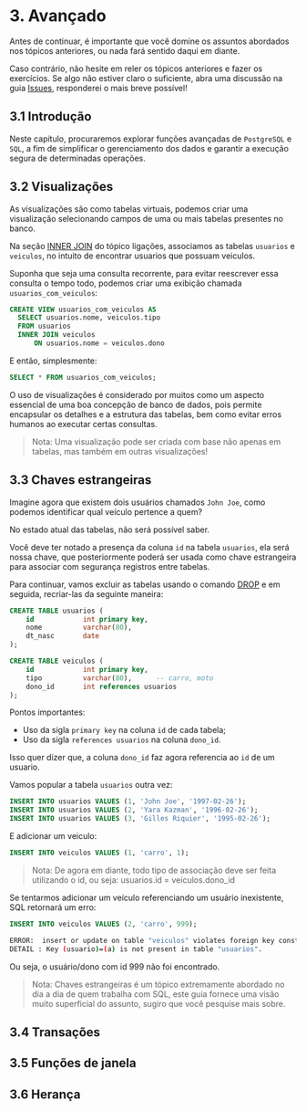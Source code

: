 # 3. Avançado
Antes de continuar, é importante que você domine os assuntos abordados nos tópicos anteriores, ou nada fará sentido daqui em diante.

Caso contrário, não hesite em reler os tópicos anteriores e fazer os exercícios. Se algo não estiver claro o suficiente, abra uma discussão na guia [Issues](https://github.com/GugahBrz/postgresql-ptbr/issues), responderei o mais breve possível!

## 3.1 Introdução
Neste capítulo, procuraremos explorar funções avançadas de ```PostgreSQL``` e ```SQL```, a fim de simplificar o gerenciamento dos dados e garantir a execução segura de determinadas operações.

## 3.2 Visualizações
As visualizações são como tabelas virtuais, podemos criar uma visualização selecionando campos de uma ou mais tabelas presentes no banco.

Na seção [INNER JOIN](https://github.com/GugahBrz/postgresql-ptbr/tree/master/parte-2#inner-join) do tópico ligações, associamos as tabelas ```usuarios``` e ```veiculos```, no intuito de encontrar usuarios que possuam veiculos.

Suponha que seja uma consulta recorrente, para evitar reescrever essa consulta o tempo todo, podemos criar uma exibição chamada ```usuarios_com_veiculos```:
```SQL
CREATE VIEW usuarios_com_veiculos AS
  SELECT usuarios.nome, veiculos.tipo
  FROM usuarios
  INNER JOIN veiculos
      ON usuarios.nome = veiculos.dono
```

E então, simplesmente:
```SQL
SELECT * FROM usuarios_com_veiculos;
```
O uso de visualizações é considerado por muitos como um aspecto essencial de uma boa concepção de banco de dados, pois permite encapsular os detalhes e a estrutura das tabelas, bem como evitar erros humanos ao executar certas consultas.

> Nota: Uma visualização pode ser criada com base não apenas em tabelas, mas também em outras visualizações!

## 3.3 Chaves estrangeiras
Imagine agora que existem dois usuários chamados ```John Joe```, como podemos identificar qual veículo pertence a quem?

No estado atual das tabelas, não será possível saber.

Você deve ter notado a presença da coluna ```id``` na tabela ```usuarios```, ela será nossa chave, que posteriormente poderá ser usada como chave estrangeira para associar com segurança registros entre tabelas.

Para continuar, vamos excluir as tabelas usando o comando [DROP](https://github.com/GugahBrz/postgresql-ptbr/tree/master/parte-2#23-cria%C3%A7%C3%A3o-de-uma-tabela) e em seguida, recriar-las da seguinte maneira:

```SQL
CREATE TABLE usuarios (
    id            int primary key,
    nome          varchar(80),
    dt_nasc       date
);

CREATE TABLE veiculos (
    id            int primary key,
    tipo          varchar(80),      -- carro, moto
    dono_id       int references usuarios
);
```

Pontos importantes:

- Uso da sigla ```primary key``` na coluna ```id``` de cada tabela;
- Uso da sigla ```references usuarios``` na coluna ```dono_id```.

Isso quer dizer que, a coluna ```dono_id``` faz agora referencia ao ```id``` de um usuario.

Vamos popular a tabela ```usuarios``` outra vez:

```SQL
INSERT INTO usuarios VALUES (1, 'John Joe', '1997-02-26');
INSERT INTO usuarios VALUES (2, 'Yara Kazman', '1996-02-26');
INSERT INTO usuarios VALUES (3, 'Gilles Riquier', '1995-02-26');
```

E adicionar um veiculo:

```SQL
INSERT INTO veiculos VALUES (1, 'carro', 1);
```

> Nota: De agora em diante, todo tipo de associação deve ser feita utilizando o id, ou seja: usuarios.id = veiculos.dono_id

Se tentarmos adicionar um veículo referenciando um usuário inexistente, SQL retornará um erro:

```SQL
INSERT INTO veiculos VALUES (2, 'carro', 999);
```
```bash
ERROR:  insert or update on table "veiculos" violates foreign key constraint "veiculos_usuario_fkey"
DETAIL : Key (usuario)=(a) is not present in table "usuarios".
```

Ou seja, o usuário/dono com id 999 não foi encontrado.

> Nota: Chaves estrangeiras é um tópico extremamente abordado no dia a dia de quem trabalha com SQL, este guia fornece uma visão muito superficial do assunto, sugiro que você pesquise mais sobre.

## 3.4 Transações
## 3.5 Funções de janela
## 3.6 Herança
